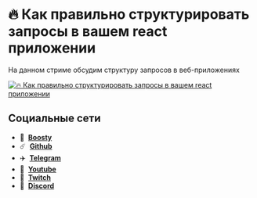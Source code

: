 # 🔥 Как правильно структурировать запросы в вашем react приложении

На данном стриме обсудим структуру запросов в веб-приложениях

[![🔥 Как правильно структурировать запросы в вашем react приложении](https://img.youtube.com/vi/ZOffQgG74hI/maxresdefault.jpg)](https://youtu.be/ZOffQgG74hI)

## Социальные сети

- :money_with_wings: &nbsp;**[Boosty](https://boosty.to/siberiacancode)**
- :comet: &nbsp;**[Github](https://github.com/debabin)**
- :airplane: &nbsp;**[Telegram](https://t.me/siberiacancode)**
- :popcorn: &nbsp;**[Youtube](https://www.youtube.com/c/siberiacancode)**
- :popcorn: &nbsp;**[Twitch](https://www.twitch.tv/siberiacancode)**
- :robot: &nbsp;**[Discord](https://discord.gg/cCZavsgX)**
